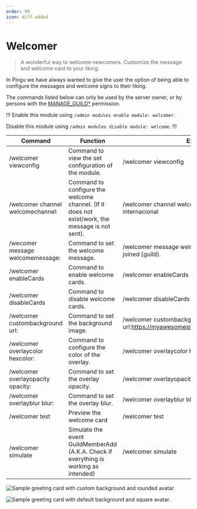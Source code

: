 ```yaml
---
order: 99
icon: diff-added
---
```


# Welcomer
> A wonderful way to welcome newcomers. Customize the message and welcome card to your liking.

In Pingu we have always wanted to give the user the option of being able to configure the messages and welcome signs to their liking.

The commands listed below can only be used by the server owner, or by persons with the [MANAGE_GUILD\*](https://discord.com/developers/docs/topics/permissions) permission.

!!!
Enable this module using `/admin modules enable module: welcomer`.

Disable this module using `/admin modules disable module: welcome`.
!!!

| Command                                     | Function                                                                                         | Example                                                                     |
|---------------------------------------------|-------------------------------------------------------------------------------------------------|-----------------------------------------------------------------------------|
| /welcomer viewconfig                        | Command to view the set configuration of the module.                                            | /welcomer viewconfig                                                        |
| /welcomer channel welcomechannel: <channel> | Command to configure the welcome channel. (If it does not exist/work, the message is not sent). | /welcomer channel welcomerchannel:#aeropuerto-internacional                 |
| /wecomer message welcomemessage:            | Command to set the welcome message.                                                             | /welcomer message welcomemessage:{member} has joined {guild}.               |
| /welcomer enableCards                       | Command to enable welcome cards.                                                                | /welcomer enableCards                                                       |
| /welcomer disableCards                      | Command to disable welcome cards.                                                               | /welcomer disableCards                                                      |
| /welcomer custombackground url:             | Command to set the background image.                                                            | /welcomer custombackground url:https://myawesomesite.com/myawesomephoto.png |
| /welcomer overlaycolor hexcolor:            | Command to configure the color of the overlay.                                                  | /welcomer overlaycolor hexcolor:#fff                                        |
| /welcomer overlayopacity opacity:           | Command to set the overlay opacity.                                                             | /welcomer overlayopacity opacity:50                                         |
| /welcomer overlayblur blur:                 | Command to set the overlay blur.                                                                | /welcomer overlayblur blur:25                                               |
| /welcomer test                              | Preview the welcome card                                                                        | /welcomer test                                                              |
| /welcomer simulate                          | Simulate the event GuildMemberAdd (A.K.A. Check if everything is working as intended)           | /welcomer simulate                                                          |

![Sample greeting card with custom background and rounded avatar.](https://cdn.discordapp.com/attachments/925135972251881482/925135999149953074/yjjemZDfcZKRAjQlpsphBaGbxTSuhzuR.png)

![Sample greeting card with default background and square avatar.](https://cdn.discordapp.com/attachments/925135972251881482/925135999506456596/yFKHQgmSQsjGYdJsCbBotUxsUAmiNlgp.png)
